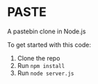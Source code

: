 # PASTE
A pastebin clone in Node.js

To get started with this code:

  1. Clone the repo
  2. Run `npm install`
  3. Run `node server.js`

